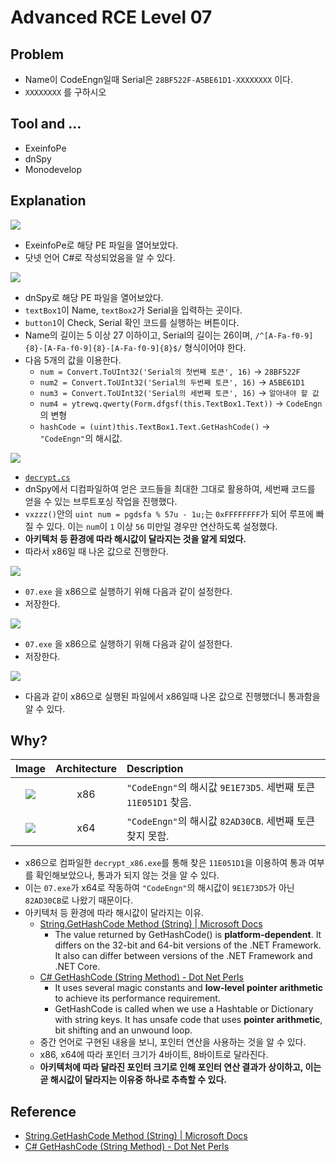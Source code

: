 # Advanced RCE Level 07

## Problem
* Name이 CodeEngn일때 Serial은 `28BF522F-A5BE61D1-XXXXXXXX` 이다. 
* `XXXXXXXX` 를 구하시오 

## Tool and ...
* ExeinfoPe
* dnSpy
* Monodevelop

## Explanation
![](./1.PNG?raw=true)
* ExeinfoPe로 해당 PE 파일을 열어보았다.
* 닷넷 언어 C#로 작성되었음을 알 수 있다.

![](./2.PNG?raw=true)
* dnSpy로 해당 PE 파일을 열어보았다.
* `textBox1`이 Name, `textBox2`가 Serial을 입력하는 곳이다.
* `button1`이 Check, Serial 확인 코드를 실행하는 버튼이다.
* Name의 길이는 5 이상 27 이하이고, Serial의 길이는 26이며, `/^[A-Fa-f0-9]{8}-[A-Fa-f0-9]{8}-[A-Fa-f0-9]{8}$/` 형식이어야 한다.
* 다음 5개의 값을 이용한다.
	+ `num = Convert.ToUInt32('Serial의 첫번째 토큰', 16)` -> `28BF522F`
	+ `num2 = Convert.ToUInt32('Serial의 두번째 토큰', 16)` -> `A5BE61D1`
	+ `num3 = Convert.ToUInt32('Serial의 세번째 토큰', 16)` -> `알아내야 할 값`
	+ `num4 = ytrewq.qwerty(Form.dfgsf(this.TextBox1.Text))` -> `CodeEngn`의 변형
	+ `hashCode = (uint)this.TextBox1.Text.GetHashCode()` -> `"CodeEngn"`의 해시값.

![](./3.PNG?raw=true)
* [`decrypt.cs`](./decrypt.cs)
* dnSpy에서 디컴파일하여 얻은 코드들을 최대한 그대로 활용하여, 세번째 코드를 얻을 수 있는 브루트포싱 작업을 진행했다.
* `vxzzz()`안의 `uint num = pgdsfa % 57u - 1u;`는 `0xFFFFFFFF`가 되어 루프에 빠질 수 있다. 이는 `num`이 `1` 이상 `56` 미만일 경우만 연산하도록 설정했다.
* **아키텍처 등 환경에 따라 해시값이 달라지는 것을 알게 되었다.**
* 따라서 x86일 때 나온 값으로 진행한다.

![](./4.PNG?raw=true)
* `07.exe` 을 x86으로 실행하기 위해 다음과 같이 설정한다.
* 저장한다.

![](./5.PNG?raw=true)
* `07.exe` 을 x86으로 실행하기 위해 다음과 같이 설정한다.
* 저장한다.

![](./6.PNG?raw=true)
* 다음과 같이 x86으로 실행된 파일에서 x86일때 나온 값으로 진행했더니 통과함을 알 수 있다.

## Why?

| Image | Architecture | Description |
|:-----:|:------------:|:------------|
|![](./x86_on_x64.PNG?raw=true)|x86|`"CodeEngn"`의 해시값 `9E1E73D5`. 세번째 토큰 `11E051D1` 찾음.|
|![](./x64_on_x64.PNG?raw=true)|x64|`"CodeEngn"`의 해시값 `82AD30CB`. 세번째 토큰 찾지 못함.|
* x86으로 컴파일한 `decrypt_x86.exe`를 통해 찾은 `11E051D1`을 이용하여 통과 여부를 확인해보았으나, 통과가 되지 않는 것을 알 수 있다.
* 이는 `07.exe`가 x64로 작동하여 `"CodeEngn"`의 해시값이 `9E1E73D5`가 아닌 `82AD30CB`로 나왔기 때문이다.
* 아키텍처 등 환경에 따라 해시값이 달라지는 이유.
	* [String.GetHashCode Method (String) | Microsoft Docs](https://docs.microsoft.com/ko-kr/dotnet/api/system.string.gethashcode?view=netframework-4.7.2#System_String_GetHashCode)
		+ The value returned by GetHashCode() is **platform-dependent**. It differs on the 32-bit and 64-bit versions of the .NET Framework. It also can differ between versions of the .NET Framework and .NET Core.
	* [C# GetHashCode (String Method) - Dot Net Perls](https://www.dotnetperls.com/gethashcode)
		+ It uses several magic constants and **low-level pointer arithmetic** to achieve its performance requirement.
		+ GetHashCode is called when we use a Hashtable or Dictionary with string keys. It has unsafe code that uses **pointer arithmetic**, bit shifting and an unwound loop.
	* 중간 언어로 구현된 내용을 보니, 포인터 연산을 사용하는 것을 알 수 있다.
	* x86, x64에 따라 포인터 크기가 4바이트, 8바이트로 달라진다.
	* **아키텍처에 따라 달라진 포인터 크기로 인해 포인터 연산 결과가 상이하고, 이는 곧 해시값이 달라지는 이유중 하나로 추측할 수 있다.**


## Reference
* [String.GetHashCode Method (String) | Microsoft Docs](https://docs.microsoft.com/ko-kr/dotnet/api/system.string.gethashcode?view=netframework-4.7.2#System_String_GetHashCode)
* [C# GetHashCode (String Method) - Dot Net Perls](https://www.dotnetperls.com/gethashcode)